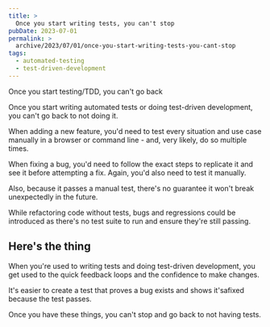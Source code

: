 ```yaml
---
title: >
  Once you start writing tests, you can't stop
pubDate: 2023-07-01
permalink: >
  archive/2023/07/01/once-you-start-writing-tests-you-cant-stop
tags:
  - automated-testing
  - test-driven-development
---
```


Once you start testing/TDD, you can't go back

Once you start writing automated tests or doing test-driven development, you can't go back to not doing it.

When adding a new feature, you'd need to test every situation and use case manually in a browser or command line - and, very likely, do so multiple times.

When fixing a bug, you'd need to follow the exact steps to replicate it and see it before attempting a fix. Again, you'd also need to test it manually.

Also, because it passes a manual test, there's no guarantee it won't break unexpectedly in the future.

While refactoring code without tests, bugs and regressions could be introduced as there's no test suite to run and ensure they're still passing.

## Here's the thing

When you're used to writing tests and doing test-driven development, you get used to the quick feedback loops and the confidence to make changes.

It's easier to create a test that proves a bug exists and shows it'safixed because the test passes.

Once you have these things, you can't stop and go back to not having tests.
